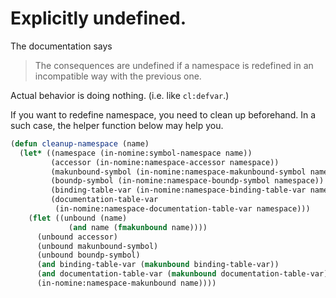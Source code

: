 # Explicitly undefined.
The documentation says

> The consequences are undefined if a namespace is redefined in an incompatible way with the previous one.

Actual behavior is doing nothing. (i.e. like `cl:defvar`.)

If you want to redefine namespace, you need to clean up beforehand.
In a such case, the helper function below may help you.

```lisp
(defun cleanup-namespace (name)
  (let* ((namespace (in-nomine:symbol-namespace name))
         (accessor (in-nomine:namespace-accessor namespace))
         (makunbound-symbol (in-nomine:namespace-makunbound-symbol namespace))
         (boundp-symbol (in-nomine:namespace-boundp-symbol namespace))
         (binding-table-var (in-nomine:namespace-binding-table-var namespace))
         (documentation-table-var
          (in-nomine:namespace-documentation-table-var namespace)))
    (flet ((unbound (name)
             (and name (fmakunbound name))))
      (unbound accessor)
      (unbound makunbound-symbol)
      (unbound boundp-symbol)
      (and binding-table-var (makunbound binding-table-var))
      (and documentation-table-var (makunbound documentation-table-var))
      (in-nomine:namespace-makunbound name))))
```
